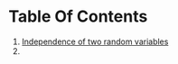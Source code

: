 # Table Of Contents

1. [Independence of two random variables](Independence_of_Two_Random_Variables.md)
2. 

